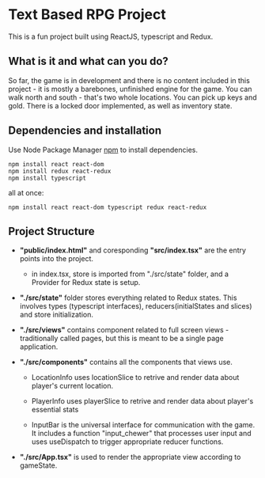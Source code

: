 # Text Based RPG Project

This is a fun project built using ReactJS, typescript and Redux.

## What is it and what can you do?

So far, the game is in development and there is no content included in this project - it is mostly a barebones, unfinished engine for the game.
You can walk north and south - that's two whole locations. You can pick up keys and gold.
There is a locked door implemented, as well as inventory state.

## Dependencies and installation

Use Node Package Manager [npm](https://www.npmjs.com/) to install dependencies.

```
npm install react react-dom
npm install redux react-redux
npm install typescript
```
all at once:
```
npm install react react-dom typescript redux react-redux
```

## Project Structure
- **"public/index.html"** and coresponding **"src/index.tsx"** are the entry points into the project.
    - in index.tsx, store is imported from "./src/state" folder, and a Provider for Redux state is setup.

- **"./src/state"** folder stores everything related to Redux states. This involves types (typescript interfaces), reducers(initialStates and slices) and store initialization.

- **"./src/views"** contains component related to full screen views - traditionally called pages, but this is meant to be a single page application.

- **"./src/components"** contains all the components that views use.
    - LocationInfo uses locationSlice to retrive and render data about player's current location.

    - PlayerInfo uses playerSlice to retrive and render data about player's essential stats

    - InputBar is the universal interface for communication with the game. It includes a function "input_chewer" that processes user input and uses useDispatch to trigger appropriate reducer functions.

- **"./src/App.tsx"** is used to render the appropriate view according to gameState.